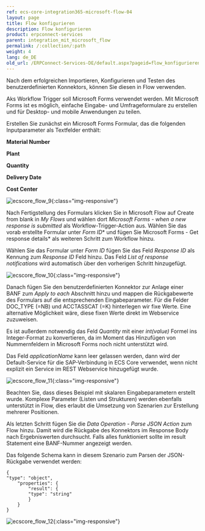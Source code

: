 ```yaml
---
ref: ecs-core-integration365-microsoft-flow-04
layout: page
title: Flow konfigurieren
description: Flow konfigurieren
product: erpconnect-services
parent: integration_mit_microsoft_flow
permalink: /:collection/:path
weight: 4
lang: de_DE
old_url: /ERPConnect-Services-DE/default.aspx?pageid=flow_konfigurieren
---
```


Nach dem erfolgreichen Importieren, Konfigurieren und Testen des benutzerdefinierten Konnektors, können Sie diesen in Flow verwenden.  

Aks Workflow Trigger soll Microsoft Forms verwendet werden. Mit Microsoft Forms ist es möglich, einfache Eingabe- und Umfrageformulare zu erstellen und für Desktop- und mobile Anwendungen zu teilen.  


Erstellen Sie zunächst ein Microsoft Forms Formular, das die folgenden Inputparameter als Textfelder enthält:



**Material Number** 

**Plant**

**Quantity**

**Delivery Date**

**Cost Center** 

![ecscore_flow_9](/img/content/ecscore_flow_9.png){:class="img-responsive"}

Nach Fertigstellung des Formulars klicken Sie in Microsoft Flow auf Create from blank in *My Flows* und wählen dort *Microsoft Forms - when a new response is submitted*  als Workflow-Trigger-Action aus. Wählen Sie das vorab erstellte Formular unter *Form ID** und fügen Sie Microsoft Forms - Get response details* als weiteren Schritt zum Workflow hinzu. 

Wählen Sie das Formular unter *Form ID*  fügen Sie das Feld *Response ID* als Kennung zum *Response ID* Feld hinzu. Das Feld *List of response notifications* wird automatisch über den vorherigen Schritt hinzugefügt.  

![ecscore_flow_10](/img/content/ecscore_flow_10.png){:class="img-responsive"}

Danach fügen Sie den benutzerdefinierten Konnektor zur Anlage einer BANF zum *Apply to each* Abschnitt hinzu und mappen die Rückgabewerte des Formulars auf die entsprechenden Eingabeparameter. Für die Felder DOC_TYPE (=NB) und ACCTASSCAT (=K) hinterlegen wir fixe Werte. Eine alternative Möglichkeit wäre, diese fixen Werte direkt im Webservice zuzuweisen. 

Es ist außerdem notwendig das Feld *Quantity* mit einer *int(value)* Formel ins Integer-Format zu konvertieren, da im Moment 
das Hinzufügen von Nummernfeldern in Microsoft Forms noch nicht unterstützt wird. 

Das Feld *applicationName* kann leer gelassen werden, dann wird der Default-Service für die SAP-Verbindung in ECS Core verwendet, wenn nicht explizit ein Service im REST Webservice hinzugefügt wurde.   

![ecscore_flow_11](/img/content/ecscore_flow_11.png){:class="img-responsive"}

Beachten Sie, dass dieses Beispiel mit skalaren Eingabeparametern erstellt wurde. Komplexe Parameter (Listen und Strukturen) werden 
ebenfalls unterstützt in Flow, dies erlaubt die Umsetzung von Szenarien zur Erstellung mehrerer Positionen. 
 
Als letzten Schritt fügen Sie die *Data Operation - Parse JSON Action* zum Flow hinzu. Damit wird die Rückgabe des Konnektors im Response Body nach Ergebniswerten durchsucht. Falls alles funktioniert sollte im result  Statement eine BANF-Nummer angezeigt werden.

Das folgende Schema kann in diesem Szenario zum Parsen der JSON-Rückgabe verwendet werden: 

```
{
"type": "object",
	"properties": {
		"result": {
		"type": "string"
		}
	}
}
```

![ecscore_flow_12](/img/content/ecscore_flow_12.png){:class="img-responsive"}